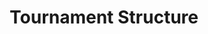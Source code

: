 ---
title: "Tournament Structure"
metadata:
  title: "MTG Tournament Structure"
  description: "Learn about our Magic: The Gathering tournament formats, rules, and competitive structure"
  image: /images/mtg-tournaments-hero.jpg
  slug: tournaments
  navigation:
    show_in_nav: true
    show_children: false
    page_weight: 10
  seo:
    title: "MTG Tournament Structure | {{site.name}}"
    description: "Everything you need to know about Magic: The Gathering tournaments at {{site.name}}. Learn about formats, rules, and competitive play."
    keywords: MTG tournaments, competitive play, tournament rules, prize structure, tournament formats
    og:
      title: "MTG Tournament Structure - {{site.name}}"
      description: "Your guide to competitive Magic play"
      image: /images/mtg-tournaments-og.jpg
    twitter:
      card: summary_large_image
      title: "MTG Tournament Structure | {{site.name}}"
      description: "Learn about our tournament structure"
      image: /images/mtg-tournaments-twitter.jpg
sections:
  - type: hero
    title: "Tournament Structure"
    subtitle: "Your Guide to Competitive Play"
    backgroundImage: /images/hero-mtg-tournaments.jpg
  - type: richText
    content: |
      ## Tournament Formats

      We run various tournament formats to accommodate different play styles and competitive levels:

      ### Regular REL Events
      - Friday Night Magic
      - Standard Showdown
      - Draft Night
      - Commander Pods

      ### Competitive REL Events
      - Store Championships
      - Regional Championships Qualifiers
      - Pro Tour Qualifiers

      ## Tournament Rules

      All tournaments follow official Magic: The Gathering tournament rules and procedures:
      - Swiss pairings for all events
      - Standard round times based on format
      - DCI Reporter for tournament management
      - Judge staff available for all competitive events

  - type: features
    title: Tournament Features
    items:
      - title: Fair Play
        description: Certified judges ensure rule compliance
        icon: gavel
      - title: Prize Support
        description: Competitive prize pools for all events
        icon: trophy
      - title: Rankings
        description: Official DCI sanctioned events
        icon: chart
      - title: Support
        description: Staff assistance throughout events
        icon: support
  - type: cta
    title: Ready to Compete?
    subtitle: Join our next tournament
    buttonText: "{{cta.events_button}}"
    buttonLink: /community/magic-the-gathering/events/register
---